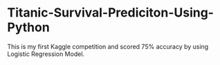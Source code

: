 # Titanic-Survival-Prediciton-Using-Python
This is my first Kaggle competition and scored 75% accuracy by using Logistic Regression Model.
